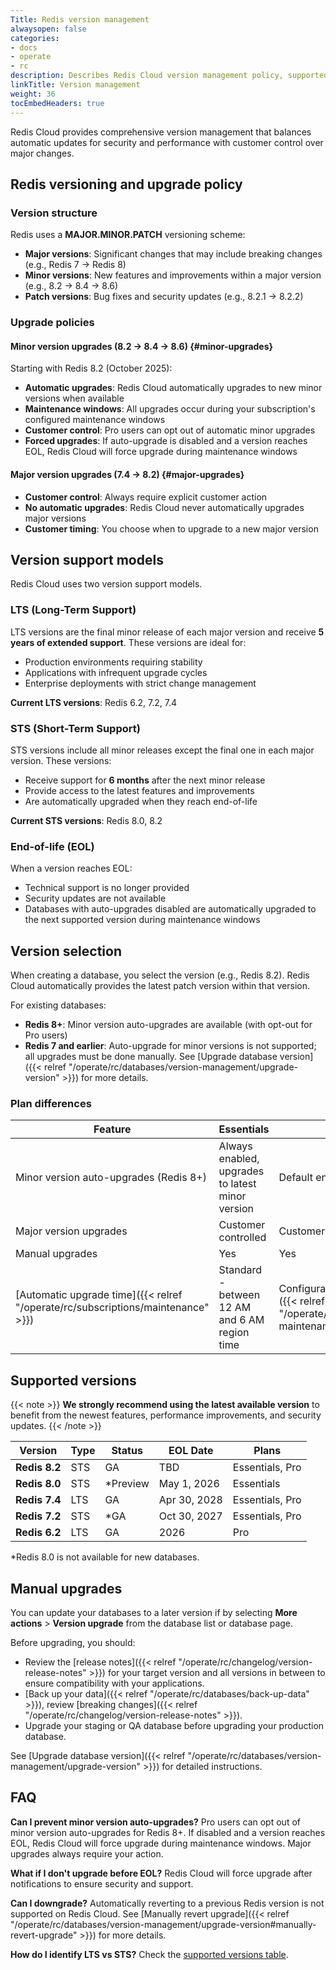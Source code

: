 ```yaml
---
Title: Redis version management
alwaysopen: false
categories:
- docs
- operate
- rc
description: Describes Redis Cloud version management policy, supported versions, and upgrade options.
linkTitle: Version management
weight: 36
tocEmbedHeaders: true
---
```


Redis Cloud provides comprehensive version management that balances automatic updates for security and performance with customer control over major changes.

## Redis versioning and upgrade policy

### Version structure

Redis uses a **MAJOR.MINOR.PATCH** versioning scheme:

- **Major versions**: Significant changes that may include breaking changes (e.g., Redis 7 → Redis 8)
- **Minor versions**: New features and improvements within a major version (e.g., 8.2 → 8.4 → 8.6)
- **Patch versions**: Bug fixes and security updates (e.g., 8.2.1 → 8.2.2)

### Upgrade policies

#### Minor version upgrades (8.2 → 8.4 → 8.6) {#minor-upgrades}

Starting with Redis 8.2 (October 2025):

- **Automatic upgrades**: Redis Cloud automatically upgrades to new minor versions when available
- **Maintenance windows**: All upgrades occur during your subscription's configured maintenance windows
- **Customer control**: Pro users can opt out of automatic minor upgrades
- **Forced upgrades**: If auto-upgrade is disabled and a version reaches EOL, Redis Cloud will force upgrade during maintenance windows

#### Major version upgrades (7.4 → 8.2) {#major-upgrades}

- **Customer control**: Always require explicit customer action
- **No automatic upgrades**: Redis Cloud never automatically upgrades major versions
- **Customer timing**: You choose when to upgrade to a new major version

## Version support models

Redis Cloud uses two version support models.

### LTS (Long-Term Support)

LTS versions are the final minor release of each major version and receive **5 years of extended support**. These versions are ideal for:

- Production environments requiring stability
- Applications with infrequent upgrade cycles
- Enterprise deployments with strict change management

**Current LTS versions**: Redis 6.2, 7.2, 7.4

### STS (Short-Term Support)

STS versions include all minor releases except the final one in each major version. These versions:

- Receive support for **6 months** after the next minor release
- Provide access to the latest features and improvements
- Are automatically upgraded when they reach end-of-life

**Current STS versions**: Redis 8.0, 8.2

### End-of-life (EOL)

When a version reaches EOL:

- Technical support is no longer provided
- Security updates are not available
- Databases with auto-upgrades disabled are automatically upgraded to the next supported version during maintenance windows

## Version selection

When creating a database, you select the version (e.g., Redis 8.2). Redis Cloud automatically provides the latest patch version within that version.

For existing databases:

- **Redis 8+**: Minor version auto-upgrades are available (with opt-out for Pro users)
- **Redis 7 and earlier**: Auto-upgrade for minor versions is not supported; all upgrades must be done manually. See [Upgrade database version]({{< relref "/operate/rc/databases/version-management/upgrade-version" >}}) for more details.

### Plan differences

| Feature | Essentials | Pro |
|---------|------------|-----|
| Minor version auto-upgrades (Redis 8+) | Always enabled, upgrades to latest minor version | Default enabled, can disable |
| Major version upgrades | Customer controlled | Customer controlled |
| Manual upgrades | Yes | Yes |
| [Automatic upgrade time]({{< relref "/operate/rc/subscriptions/maintenance" >}}) | Standard - between 12 AM and 6 AM region time | Configurable - [Set maintenance windows]({{< relref "/operate/rc/subscriptions/maintenance/set-maintenance-windows" >}}) |

## Supported versions

{{< note >}}
**We strongly recommend using the latest available version** to benefit from the newest features, performance improvements, and security updates.
{{< /note >}}

| Version | Type | Status | EOL Date | Plans |
|---------|------|--------|----------|-------|
| **Redis 8.2** | STS | GA | TBD | Essentials, Pro |
| **Redis 8.0** | STS | *Preview | May 1, 2026 | Essentials |
| **Redis 7.4** | LTS | GA | Apr 30, 2028 | Essentials, Pro |
| **Redis 7.2** | STS | *GA | Oct 30, 2027 | Essentials, Pro |
| **Redis 6.2** | LTS | GA | 2026 | Pro |

*Redis 8.0 is not available for new databases.

## Manual upgrades

You can update your databases to a later version if by selecting **More actions** > **Version upgrade** from the database list or database page.

Before upgrading, you should:

- Review the [release notes]({{< relref "/operate/rc/changelog/version-release-notes" >}}) for your target version and all versions in between to ensure compatibility with your applications.
- [Back up your data]({{< relref "/operate/rc/databases/back-up-data" >}}), review [breaking changes]({{< relref "/operate/rc/changelog/version-release-notes" >}}).
- Upgrade your staging or QA database before upgrading your production database.

See [Upgrade database version]({{< relref "/operate/rc/databases/version-management/upgrade-version" >}}) for detailed instructions.

## FAQ

**Can I prevent minor version auto-upgrades?**
Pro users can opt out of minor version auto-upgrades for Redis 8+. If disabled and a version reaches EOL, Redis Cloud will force upgrade during maintenance windows. Major upgrades always require your action.

**What if I don't upgrade before EOL?**
Redis Cloud will force upgrade after notifications to ensure security and support.

**Can I downgrade?**
Automatically reverting to a previous Redis version is not supported on Redis Cloud. See [Manually revert upgrade]({{< relref "/operate/rc/databases/version-management/upgrade-version#manually-revert-upgrade" >}}) for more details.

**How do I identify LTS vs STS?**
Check the [supported versions table](#supported-versions).

